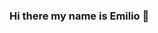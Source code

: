 ### Hi there my name is Emilio 👋

<!--
**EmilioRivFa/EmilioRivFa** is a ✨ _special_ ✨ repository because its `README.md` (this file) appears on your GitHub profile.

Here are some ideas to get you started:

- 🔭I am currently studying Computer Systems Engineering.
- 🌱 I'm currently learning C language, JavaScript.
- 👯 I'm looking for elevated learning.
- 🤔 I'm looking to collaborate on outstanding projects
-->
